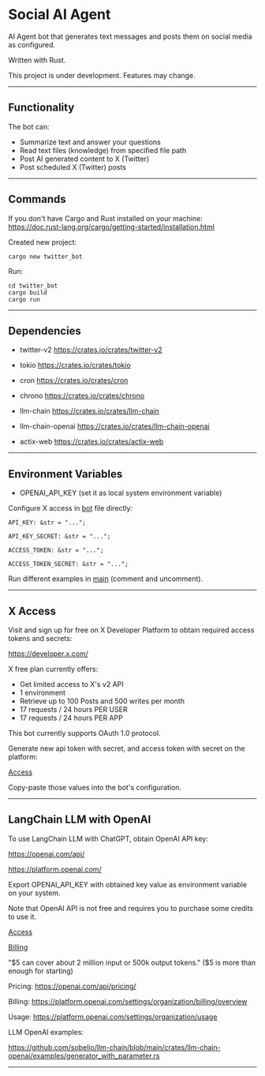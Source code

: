 # Social AI Agent

AI Agent bot that generates text messages and posts them on social media as configured.

Written with Rust.

This project is under development. Features may change.

---

## Functionality

The bot can:

- Summarize text and answer your questions
- Read text files (knowledge) from specified file path
- Post AI generated content to X (Twitter)
- Post scheduled X (Twitter) posts

---

## Commands

If you don't have Cargo and Rust installed on your machine: https://doc.rust-lang.org/cargo/getting-started/installation.html

Created new project:

```console
cargo new twitter_bot
```

Run:

```console
cd twitter_bot
cargo build
cargo run
```

---

## Dependencies

- twitter-v2 https://crates.io/crates/twitter-v2

- tokio https://crates.io/crates/tokio

- cron https://crates.io/crates/cron

- chrono https://crates.io/crates/chrono

- llm-chain https://crates.io/crates/llm-chain

- llm-chain-openai https://crates.io/crates/llm-chain-openai

- actix-web https://crates.io/crates/actix-web

---

## Environment Variables

- OPENAI_API_KEY (set it as local system environment variable)

Configure X access in [bot](./twitter_bot/src/bot.rs) file directly:

```
API_KEY: &str = "...";

API_KEY_SECRET: &str = "...";

ACCESS_TOKEN: &str = "...";

ACCESS_TOKEN_SECRET: &str = "...";
```

Run different examples in [main](./twitter_bot/src/main.rs) (comment and uncomment).

---

## X Access

Visit and sign up for free on X Developer Platform to obtain required access tokens and secrets:

https://developer.x.com/

X free plan currently offers:

- Get limited access to X's v2 API
- 1 environment
- Retrieve up to 100 Posts and 500 writes per month
- 17 requests / 24 hours PER USER
- 17 requests / 24 hours PER APP

This bot currently supports OAuth 1.0 protocol.

Generate new api token with secret, and access token with secret on the platform:

[Access](./images/twitter_access.png)

Copy-paste those values into the bot's configuration.

---

## LangChain LLM with OpenAI

To use LangChain LLM with ChatGPT, obtain OpenAI API key:

https://openai.com/api/

https://platform.openai.com/

Export OPENAI_API_KEY with obtained key value as environment variable on your system.

Note that OpenAI API is not free and requires you to purchase some credits to use it.

[Access](./images/openai-key.png)

[Billing](./images/openai-billing.png)

"$5 can cover about 2 million input or 500k output tokens." ($5 is more than enough for starting)

Pricing: https://openai.com/api/pricing/

Billing: https://platform.openai.com/settings/organization/billing/overview

Usage: https://platform.openai.com/settings/organization/usage

LLM OpenAI examples:

https://github.com/sobelio/llm-chain/blob/main/crates/llm-chain-openai/examples/generator_with_parameter.rs

---
